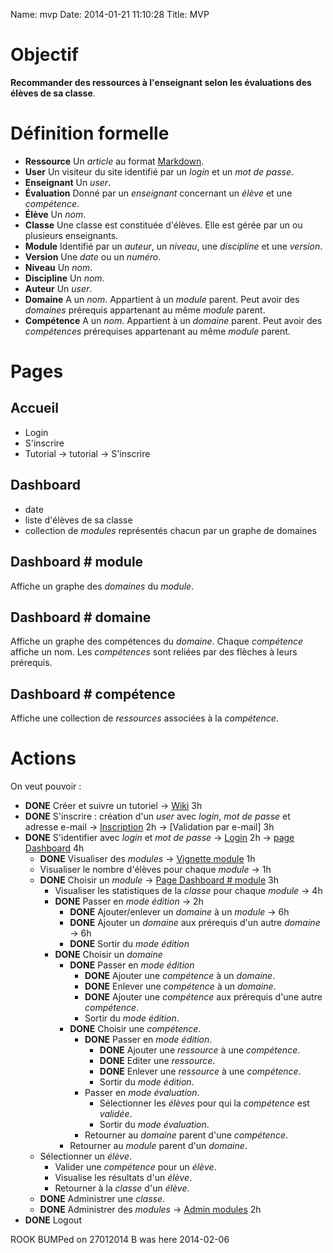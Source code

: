 Name: mvp
Date: 2014-01-21 11:10:28
Title: MVP

Objectif
========
**Recommander des ressources à l'enseignant selon les évaluations des élèves de sa classe**.

Définition formelle
===================
* **Ressource** Un *article* au format [Markdown](http://daringfireball.net/projects/markdown/basics).
* **User** Un visiteur du site identifié par un *login* et un *mot de passe*.
* **Enseignant** Un *user*.
* **Évaluation** Donné par un *enseignant* concernant un *élève* et une *compétence*.
* **Élève** Un *nom*.
* **Classe** Une classe est constituée d'élèves. Elle est gérée par un ou plusieurs enseignants.
* **Module** Identifié par un *auteur*, un *niveau*, une *discipline* et une *version*.
* **Version** Une *date* ou un *numéro*.
* **Niveau** Un *nom*.
* **Discipline** Un *nom*.
* **Auteur** Un *user*.
* **Domaine** A un *nom*. Appartient à un *module* parent. Peut avoir des *domaines* prérequis appartenant au même *module* parent.
* **Compétence** A un *nom*. Appartient à un *domaine* parent. Peut avoir des *compétences* prérequises appartenant au même *module* parent. 

Pages
=====

Accueil
-------

* Login
* S'inscrire
* Tutorial -> tutorial -> S'inscrire

Dashboard
---------

* date
* liste d'élèves de sa classe
* collection de *modules* représentés chacun par un graphe de domaines

Dashboard # module
------------------
Affiche un graphe des *domaines* du *module*.

Dashboard # domaine
-------------------
Affiche un graphe des compétences du *domaine*.
Chaque *compétence* affiche un nom.
Les *compétences* sont reliées par des flèches à leurs prérequis.

Dashboard # compétence
----------------------
Affiche une collection de *ressources* associées à la *compétence*.

Actions
=======

On veut pouvoir :

+   **DONE** Créer et suivre un tutoriel → [Wiki](https://www.pivotaltracker.com/story/show/64193150) 3h
+   **DONE** S'inscrire : création d'un *user* avec *login*, *mot de passe* et adresse e-mail → [Inscription](https://www.pivotaltracker.com/story/show/64260572) 2h → [Validation par e-mail] 3h
+   **DONE** S'identifier avec *login* et *mot de passe* → [Login](https://www.pivotaltracker.com/story/show/64044186) 2h → [page Dashboard](https://www.pivotaltracker.com/story/show/64241178) 4h
    +   **DONE** Visualiser des *modules* → [Vignette module]() 1h
    +   Visualiser le nombre d'élèves pour chaque *module* → 1h
    +   **DONE** Choisir un *module* → [Page Dashboard # module]() 3h
        +   Visualiser les statistiques de la *classe* pour chaque *module* → 4h
        +   **DONE** Passer en *mode édition* → 2h
            +   **DONE** Ajouter/enlever un *domaine* à un *module* → 6h
            +   **DONE** Ajouter un *domaine* aux prérequis d'un autre *domaine* → 6h
            +   **DONE** Sortir du *mode édition*
        +   **DONE** Choisir un *domaine*
            +   **DONE** Passer en *mode édition*
                +   **DONE** Ajouter une *compétence* à un *domaine*.
                +   **DONE** Enlever une *compétence* à un *domaine*.
                +   **DONE** Ajouter une *compétence* aux prérequis d'une autre *compétence*.
                +   Sortir du *mode édition*.
            +   **DONE** Choisir une *compétence*.
                +   **DONE** Passer en *mode édition*.
                    +   **DONE** Ajouter une *ressource* à une *compétence*.
                    +   **DONE** Editer une *ressource*.
                    +   **DONE** Enlever une *ressource* à une *compétence*.
                    +   Sortir du *mode édition*.
                +   Passer en *mode évaluation*.
                    +   Sélectionner les *élèves* pour qui la *compétence* est *validée*.
                    +   Sortir du *mode évaluation*.
                +   Retourner au *domaine* parent d'une *compétence*.
            +   Retourner au *module* parent d'un *domaine*.
    +   Sélectionner un *élève*.
        +   Valider une *compétence* pour un *élève*.
        +   Visualise les résultats d'un *élève*.
        +   Retourner à la *classe* d'un *élève*.
    +   **DONE** Administrer une *classe*.
    +   **DONE** Administrer des *modules* → [Admin modules](https://www.pivotaltracker.com/story/show/65252638) 2h
+  **DONE** Logout


ROOK BUMPed on 27012014
B was here 2014-02-06

